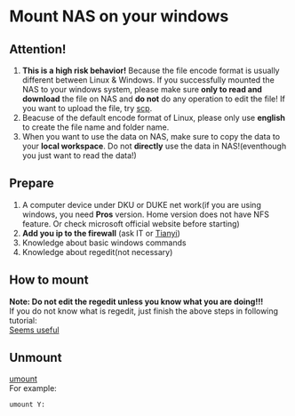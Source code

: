 # Mount NAS on your windows

## Attention!
1. **This is a high risk behavior!** Because the file encode format is usually different between Linux & Windows. If you successfully mounted the NAS to your windows system, please make sure **only to read and download** the file on NAS and **do not** do any operation to edit the file! If you want to upload the file, try [scp](./Tools/linux_commands.md?id=scp).
2. Beacuse of the default encode format of Linux, please only use **english** to create the file name and folder name.
3. When you want to use the data on NAS, make sure to copy the data to your **local workspace**. Do not **directly** use the data in NAS!(eventhough you just want to read the data!)

## Prepare
1. A computer device under DKU or DUKE net work(if you are using windows, you need **Pros** version. Home version does not have NFS feature. Or check microsoft official website before starting)
2. **Add you ip to the firewall** (ask IT or [Tianyi](mailto:tianyi.zhang2@duke.edu))
3. Knowledge about basic windows commands
4. Knowledge about regedit(not necessary)

## How to mount

**Note: Do not edit the regedit unless you know what you are doing!!!**  
If you do not know what is regedit, just finish the above steps in following tutorial:  
[Seems useful](https://graspingtech.com/mount-nfs-share-windows-10/)  

## Unmount
[umount](https://forsenergy.com/en-us/nfs_/html/0560cc79-bcc1-42bb-8866-e5cf1ee6b9f8.htm#:~:text=To%20unmount%20an%20NFS%20shared%20resource%20from%20a,umount%20%5B%20%E2%80%93f%5D%20%7B%20%E2%80%93a%20%7C%20Drive%20%7D)  
For example:  
```shell
umount Y:
```
